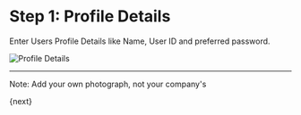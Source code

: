 # Step 1: Profile Details

Enter Users Profile Details like Name, User ID and preferred password.

![Profile Details](/assets/erpnext_org/images/user-guide/setup-wizard/setup-wizard-1.png)

---

Note: Add your own photograph, not your company's

{next}
